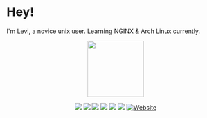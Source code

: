 # Hey!

I'm Levi, a novice unix user. Learning NGINX & Arch Linux currently.

<p align="center">
  <a href="https://levi.land">
    <img src="https://levi.land/wp-content/uploads/2020/11/levi-silhouette.svg"
         height="130"></a>
</p>

<p align="center">
    <a href="https://en.pronouns.page/he&they" alt="Pronouns">
        <img src="https://img.shields.io/endpoint?url=https://pronoundb.org/shields/612a8abf8ba6fe6c3e1da407&style=for-the-badge&color=C71585" /></a>
    <a href="">
        <img src="https://img.shields.io/static/v1?label=%F0%9F%87%AC%F0%9F%87%A7&message=English&color=CF1B2B&style=for-the-badge" /></a>
    <a href="">
        <img src="https://img.shields.io/static/v1?label=%F0%9F%87%B8%F0%9F%87%AA&message=Swedish&color=006AA7&style=for-the-badge" /></a>
    <a href="https://www.twitch.tv/levisnoot" alt="Twitch">
        <img src="https://img.shields.io/twitch/status/levisnoot?color=9146FF&style=for-the-badge" /></a>
    <a href="https://twitter.com/intent/follow?screen_name=LeviSnoot" alt="Follow on Twitter">
        <img src="https://img.shields.io/twitter/follow/LeviSnoot?color=1CA0F1&style=for-the-badge" /></a>
    <a href="http://lev1.ml/discord" alt="Discord Server">
        <img src="https://img.shields.io/discord/696045001070870568?color=5865F2&style=for-the-badge" /></a>
    <a href="https://levi.land">
        <img src="https://img.shields.io/badge/Website-levi.land-cf0044?style=for-the-badge" alt="Website"></a>
</p>

